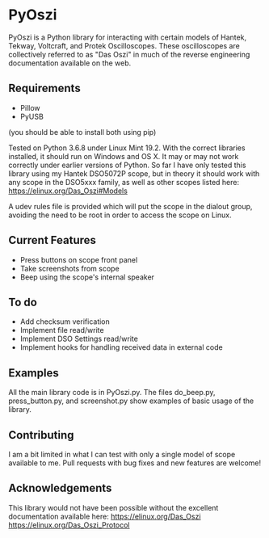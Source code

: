 # PyOszi

PyOszi is a Python library for interacting with certain models of Hantek, Tekway, Voltcraft, and Protek Oscilloscopes.  These oscilloscopes are collectively referred to as "Das Oszi" in much of the reverse engineering documentation available on the web.
## Requirements
* Pillow
* PyUSB

(you should be able to install both using pip)

Tested on Python 3.6.8 under Linux Mint 19.2.  With the correct libraries installed, it should run on Windows and OS X.    It may or may not work correctly under earlier versions of Python.
So far I have only tested this library using my Hantek DSO5072P scope, but in theory it should work with any scope in the DSO5xxx family, as well as other scopes listed here: https://elinux.org/Das_Oszi#Models

A udev rules file is provided which will put the scope in the dialout group, avoiding the need to be root in order to access the scope on Linux.

## Current Features
* Press buttons on scope front panel
* Take screenshots from scope
* Beep using the scope's internal speaker

## To do
* Add checksum verification
* Implement file read/write
* Implement DSO Settings read/write
* Implement hooks for handling received data in external code

## Examples
All the main library code is in PyOszi.py.  The files do_beep.py, press_button.py, and screenshot.py show examples of basic usage of the library.

## Contributing
I am a bit limited in what I can test with only a single model of scope available to me.  Pull requests with bug fixes and new features are welcome!

## Acknowledgements
This library would not have been possible without the excellent documentation available here:
https://elinux.org/Das_Oszi
https://elinux.org/Das_Oszi_Protocol
